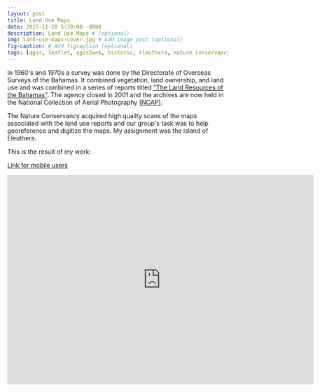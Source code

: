 ```yaml
---
layout: post
title: Land Use Maps
date: 2015-11-20 5:30:00 -0800
description: Land Use Maps # (optional)
img: land-use-maps-cover.jpg # Add image post (optional)
fig-caption: # Add figcaption (optional)
tags: [qgis, leaflet, qgis2web, historic, eleuthera, nature conservancy]
---
```


In 1960's and 1970s a survey was done by the Directorate of Overseas Surveys of the Bahamas. It combined vegetation, land ownership, and land use and was combined in a series of reports titled ["The Land Resources of the Bahamas"](https://edepot.wur.nl/480066). The agency closed in 2001 and the archives are now held in the National Collection of Aerial Photography [(NCAP)](https://ncap.org.uk/).

The Nature Conservancy acquired high quality scans of the maps associated with the land use reports and our group's task was to help georeference and digitize the maps. My assignment was the island of Eleuthera.

This is the result of my work:

[Link for mobile users](https://anthonyblackham.com/land-use-map/)

<div class="embed-container">
  <iframe
      src="https://anthonyblackham.github.io/land-use-map/"
      width="700"
      height="480"
      frameborder="0"
      allowfullscreen="">
  </iframe>
</div>
